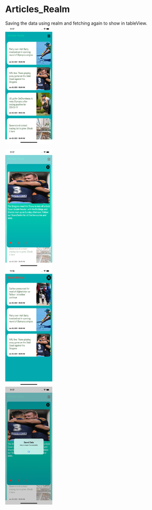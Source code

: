 # Articles_Realm
Saving the data using realm and fetching again to show in tableView.
<br>
<a href="https://github.com/mksmanish/Articles_Realm/blob/master/screenshots/showArtiles.png"><img src="https://github.com/mksmanish/Articles_Realm/blob/master/screenshots/showArtiles.png" width="150" height="375"/></a>
<br>
<tr>
<a href="https://github.com/mksmanish/Articles_Realm/blob/master/screenshots/display.png"><img src="https://github.com/mksmanish/Articles_Realm/blob/master/screenshots/display.png" width="150" height="375"/></a>
<br>
<a href="https://github.com/mksmanish/Articles_Realm/blob/master/screenshots/savedArticles.png"><img src="https://github.com/mksmanish/Articles_Realm/blob/master/screenshots/savedArticles.png" width="150" height="375"/></a>
<br>
<a href="https://github.com/mksmanish/Articles_Realm/blob/master/screenshots/savedInrealm.png"><img src="https://github.com/mksmanish/Articles_Realm/blob/master/screenshots/savedInrealm.png" width="150" height="375"/></a>

